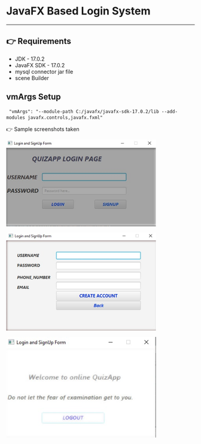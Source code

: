 # JavaFX Based Login System

---

## 👉 Requirements

- JDK - 17.0.2
- JavaFX SDK - 17.0.2
- mysql connector jar file
- scene Builder

## vmArgs Setup

```
 "vmArgs": "--module-path C:/javafx/javafx-sdk-17.0.2/lib --add-modules javafx.controls,javafx.fxml"

```

👉 Sample screenshots taken

<img src="screenshots/photo_2022-05-13_00-30-49.jpg" alt="Login - Screen" width="400"/><br>

<img src="screenshots/photo_2022-05-13_00-31-12.jpg" alt="Logout - Screen" width="400"/><br>

<img src="screenshots/photo_2022-05-13_00-31-52.jpg" alt="Signup - Screen" width="400"/><br>
